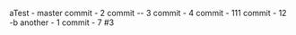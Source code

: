 aTest - master
commit - 2
commit -- 3
commit - 4
commit - 111
commit - 12 -b 
another - 1
commit - 7
#3
